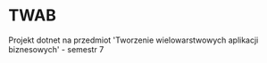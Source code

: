 # TWAB
 Projekt dotnet na przedmiot 'Tworzenie wielowarstwowych aplikacji biznesowych' - semestr 7 
